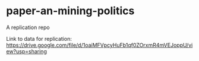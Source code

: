 # paper-an-mining-politics
A replication repo

Link to data for replication: https://drive.google.com/file/d/1oaiMFVpcyHuFb1qf0ZOrxmR4mVEJoppU/view?usp=sharing

